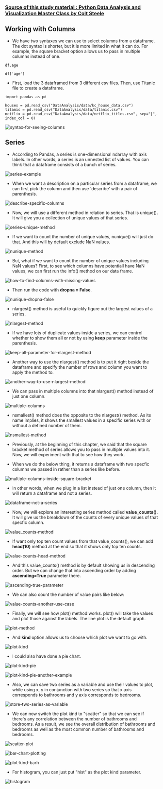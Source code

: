 ### [Source of this study material : Python Data Analysis and Visualization Master Class by Colt Steele](https://www.udemy.com/course/python-data-analysis-visualization/)


## Working with Columns

- We have two syntaxes we can use to select columns from a dataframe. The dot syntax is shorter, but it is more limited in what it can do. For example, the square bracket option allows us to pass in multiple columns instead of one.


```
df.age

df['age']
```

- First, load the 3 dataframed from 3 different csv files. Then, use Titanic file to create a dataframe.


```
import pandas as pd

houses = pd.read_csv("DataAnalysis/data/kc_house_data.csv")
titanic = pd.read_csv("DataAnalysis/data/titanic.csv")
netflix = pd.read_csv("DataAnalysis/data/netflix_titles.csv", sep="|", index_col = 0)
```


![syntax-for-seeing-columns](/pictures/python/series-and-columns/syntax-for-seeing-columns.PNG "syntax for seeing columns")



## Series

- According to Pandas, a series is one-dimensional ndarray with axis labels. In other words, a series is an unnested list of values. You can think that a dataframe consists of a bunch of series.


![series-example](/pictures/python/series-and-columns/series-example.PNG "series example")


- When we want a description on a particular series from a dataframe, we can first pick the column and then use 'describe' with a pair of parenthesis.


![describe-specific-columns](/pictures/python/series-and-columns/describe-specific-column.PNG "describe specific columns")



- Now, we will use a different method in relation to series. That is unique(). It will give you a collection of unique values of that series. 


![series-unique-method](/pictures/python/series-and-columns/series-unique-method.PNG "series unique method")


- If we want to count the number of unique values, nunique() will just do that. And this will by default exclude NaN values.


![nunique-method](/pictures/python/series-and-columns/nunique-method.PNG "nunique method")


- But, what if we want to count the number of unique values including NaN values? First, to see which columns have potentiall have NaN values, we can first run the info() method on our data frame.


![how-to-find-columns-with-missing-values](/pictures/python/series-and-columns/how-to-find-columns-with-missing-values.PNG "how to find columns with missing values")



- Then run the code with **dropna = False**.


![nunique-dropna-false](/pictures/python/series-and-columns/nunique-dropna-false.PNG "nunique dropna = false")


- nlargest() method is useful to quickly figure out the largest values of a series.


![nlargest-method](/pictures/python/series-and-columns/nlargest-method.PNG "nlargest method")


- If we have lots of duplicate values inside a series, we can control whether to show them all or not by using **keep** parameter inside the parenthesis.


![keep-all-parameter-for-nlargest-method](/pictures/python/series-and-columns/keep-all-parameter-for-nlargest-method.PNG "keep = all parameter for nlargest method")


- Another way to use the nlargest() method is to put it right beside the dataframe and specify the number of rows and column you want to apply the method to.


![another-way-to-use-nlargest-method](/pictures/python/series-and-columns/another-way-to-use-nlargest-method.PNG "another way to use nlargest() method")


- We can pass in multiple columns into that nlargest() method instead of just one column.


![multiple-columns](/pictures/python/series-and-columns/multiple-columns.PNG "multiple columns")


- nsmallest() method does the opposite to the nlargest() method. As its name implies, it shows the smallest values in a specific series with or without a defined number of them.


![nsmallest-method](/pictures/python/series-and-columns/nsmallest-method.PNG "nsmallest-method")


- Previously, at the beginning of this chapter, we said that the square bracket method of series allows you to pass in multiple values into it. Now, we will experiment with that to see how they work.


- When we do the below thing, it returns a dataframe with two specfic columns we passed in rather than a series like before.


![multiple-columns-inside-square-bracket](/pictures/python/series-and-columns/multiple-columns-inside-square-bracket.PNG "multiple columns inside square bracket")


- In other words, when we plug in a list instead of just one column, then it will return a dataframe and not a series.


![dataframe-not-a-series](/pictures/python/series-and-columns/dataframe-not-a-series.PNG "dataframe not a series")


- Now, we will explore an interesting series method called **value_counts()**. It will give us the breakdown of the counts of every unique values of that specfic column.


![value_counts-method](/pictures/python/series-and-columns/value_counts-method.PNG "value counts method")


- If want only top ten count values from that value_counts(), we can add **head(10)** method at the end so that it shows only top ten counts.


![value-counts-head-method](/pictures/python/series-and-columns/value_counts-head-method.PNG "value counts head method")


- And this value_counts() method is by default showing us in descending order. But we can change that into ascending order by adding **ascending=True** parameter there.


![ascending-true-parameter](/pictures/python/series-and-columns/ascending-true-parameter.PNG "ascending true parameter")


- We can also count the number of value pairs like below:


![value-counts-another-use-case](/pictures/python/series-and-columns/value_counts-another-use-case.PNG "value counts another use case")


- Finally, we will see how plot() method works. plot() will take the values and plot those against the labels. The line plot is the default graph.


![plot-method](/pictures/python/series-and-columns/plot-method.PNG "plot method")


- And **kind** option allows us to choose which plot we want to go with. 


![plot-kind](/pictures/python/series-and-columns/plot-kind.PNG "plot kind")


- I could also have done a pie chart. 


![plot-kind-pie](/pictures/python/series-and-columns/plot-kind-pie.PNG "plot kind pie")


![plot-kind-pie-another-example](/pictures/python/series-and-columns/plot-kind-pie-another-example.PNG "plot kind pie another example")


- Also, we can save two series as a variable and use their values to plot, while using x, y in conjunction with two series so that x axis corresponds to bathrooms and y axis corresponds to bedrooms. 


![store-two-series-as-variable](/pictures/python/series-and-columns/store-two-columns-as-variable.PNG "store two values as a variable")


- We can now switch the plot kind to "scatter" so that we can see if there's any correlation between the number of bathrooms and bedrooms. As a result, we see the overall distribution of bathrooms and bedrooms as well as the most common number of bathrooms and bedrooms.


![scatter-plot](/pictures/python/series-and-columns/scatter-plot.PNG "scatter plot")


![bar-chart-plotting](/pictures/python/series-and-columns/bar-chart-plotting.PNG "bar chart plotting")


![plot-kind-barh](/pictures/python/series-and-columns/plot-kind-barh.PNG "plot kind barh")


- For histogram, you can just put "hist" as the plot kind parameter.


![histogram](/pictures/python/series-and-columns/histogram.PNG "histogram")


